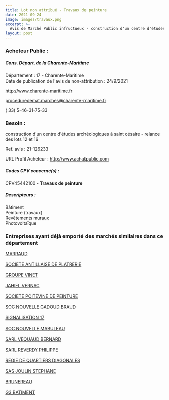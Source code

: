 ```yaml
---
title: Lot non attribué - Travaux de peinture
date: 2021-09-24
image: images/travaux.png
excerpt: >-
  Avis de Marché Public infructueux - construction d'un centre d'études archéologiques à saint césaire - relance des lots 12 et 16
layout: post
---
```


### Acheteur Public :
##### Cons. Départ. de la Charente-Maritime
Département : 17 - Charente-Maritime<br/>
Date de publication de l'avis de non-attribution : 24/9/2021


http://www.charente-maritime.fr

proceduredemat.marches@charente-maritime.fr

( 33) 5-46-31-75-33
### Besoin :

construction d'un centre d'études archéologiques à saint césaire - relance des lots 12 et 16

Ref. avis : 21-126233

URL Profil Acheteur : http://www.achatpublic.com

##### Codes CPV concerné(s) :
CPV45442100 - **Travaux de peinture** <br/>

##### Descripteurs :
Bâtiment <br/>
Peinture (travaux) <br/>
Revêtements muraux <br/>
Photovoltaïque <br/>

### Entreprises ayant déjà emporté des marchés similaires dans ce département
<a href="/entreprise-545/siren-317734820">MARRAUD</a><br/><br/>
<a href="/entreprise-549/siren-341163384">SOCIETE ANTILLAISE DE PLATRERIE</a><br/><br/>
<a href="/entreprise-549/siren-344869334">GROUPE VINET</a><br/><br/>
<a href="/entreprise-550/siren-348632555">JAHIEL VERNAC</a><br/><br/>
<a href="/entreprise-554/siren-393318480">SOCIETE POITEVINE DE PEINTURE</a><br/><br/>
<a href="/entreprise-554/siren-394623169">SOC NOUVELLE GADOUD BRAUD</a><br/><br/>
<a href="/entreprise-557/siren-412552721">SIGNALISATION 17</a><br/><br/>
<a href="/entreprise-558/siren-420751190">SOC NOUVELLE MABULEAU</a><br/><br/>
<a href="/entreprise-560/siren-437826274">SARL VEQUAUD BERNARD</a><br/><br/>
<a href="/entreprise-562/siren-445397912">SARL REVERDY PHILIPPE</a><br/><br/>
<a href="/entreprise-563/siren-453559833">REGIE DE QUARTIERS DIAGONALES</a><br/><br/>
<a href="/entreprise-564/siren-482298882">SAS JOULIN STEPHANE</a><br/><br/>
<a href="/entreprise-565/siren-483188686">BRUNEREAU</a><br/><br/>
<a href="/entreprise-565/siren-488888017">G3 BATIMENT</a><br/><br/>
